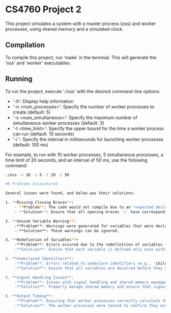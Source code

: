 # CS4760 Project 2

This project simulates a system with a master process (oss) and worker processes, using shared memory and a simulated clock.

## Compilation

To compile this project, run 'make' in the terminal. This will generate the 'oss' and 'worker' executables.

## Running

To run the project, execute './oss' with the desired command-line options:

* '-h': Display help information
* '-n <num_processes>': Specify the number of worker processes to create (default: 5)
* '-s <num_simultaneous>': Specify the maximum number of simultaneous worker processes (default: 3)
* '-t <time_limit>': Specify the upper bound for the time a worker process can run (default: 10 seconds)
* '-i <interval>': Specify the internal in milliseconds for launching worker processes (default: 100 ms)

For example, to run with 10 worker processes, 5 simultaneous processes, a time limit of 20 seconds, and an interval of 50 ms, use the following command:

``` bash
./oss -n 10 -s 5 -t 20 -i 50

## Problems Encountered

Several issues were found, and below was their solutions:

1. **Missing Closing Braces**:
	- **Problem**: The code would not compile due to an "expected declaration or statement at end of input" error.
	- **Solution**: Ensure that all opening braces '{' have corresponding closing braces '}'. This was particularly important for the 'main' function and loops.

2. **Unused Variable Warning**:
	-**Problem**: Warnings were generated for variables that were declared but not used ('increment' and 'intervalInMsToLaunchChildren').
	--**Solution**: These warnings can be ignored.

3. **Redefintion of Variables**+
	-**Problem**: Errors occured due to the redefinition of variables (e.g., 'increment).
	-**Solution**: Ensure that each variable is defined only once within the same scope.

4. **Undeclared Identifiers**:
	-**Problem**: Errors related to undeclare identifiers (e.g., 'children_running').
	-**Solution**: Ensure that all variables are decalred before they are used.

5. **Signal Handling Issues**:
	-**Problem**: Issues with signal handling and shared memory management.
	-**Solution**: Properly manage shared memory and ensure that signal handlers are set up correctly to handle termination signals.

6. **Output Timing**:
	-**Problem**: Ensuring that worker processes correctly calculate their terminatime times and terminate as expected.
	-**Solution**: The worker processes were tested to confirm they output their status and terminate correctly.


